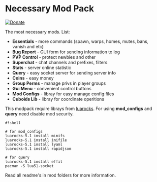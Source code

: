 # Necessary Mod Pack

[![Donate](https://img.shields.io/badge/Donate-PayPal-green.svg)](https://www.paypal.com/cgi-bin/webscr?cmd=_s-xclick&hosted_button_id=XPWULB42QVJCJ)

The most necessary mods. List:

* **Essentials** - more commands (spawn, warps, homes, mutes, bans, vanish and etc)
* **Bug Report** - GUI form for sending information to log
* **PVP Control** - protect newbies and other
* **Superchat** - chat channels and prefixes, filters
* **Stats** - server online statistic
* **Query** - easy socket server for sending server info
* **Coins** - easy money
* **Group Perms** - manage privs in player groups
* **Gui Menu** - convenient control buttons
* **Mod Configs** - libray for easy manage config files
* **Cuboids Lib** - libray for coordinate operitions

This modpack require librays from [luarocks](https://luarocks.org/). For using **mod_configs** and **query** need disable mod security.

```
#!shell

# for mod_configs
luarocks-5.1 install minifs
luarocks-5.1 install inifile
luarocks-5.1 install lyaml
luarocks-5.1 install rapidjson

# for query
luarocks-5.1 install effil
pacman -S lua51-socket
```

Read all readme's in mod folders for more information.
